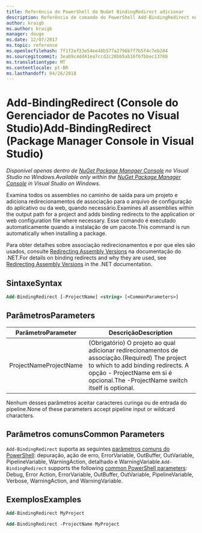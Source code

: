 ```yaml
---
title: Referência do PowerShell do NuGet BindingRedirect adicionar
description: Referência de comando do PowerShell Add-BindingRedirect no Console do Gerenciador de pacotes do NuGet no Visual Studio.
author: kraigb
ms.author: kraigb
manager: douge
ms.date: 12/07/2017
ms.topic: reference
ms.openlocfilehash: 7f1f2ef23e54ee48b577a2796b7f7b5f4c7eb284
ms.sourcegitcommit: 3eab9c4dd41ea7ccd2c28bb5ab16f6fbbec13708
ms.translationtype: MT
ms.contentlocale: pt-BR
ms.lasthandoff: 04/26/2018
---
```

# <a name="add-bindingredirect-package-manager-console-in-visual-studio"></a><span data-ttu-id="78f7a-103">Add-BindingRedirect (Console do Gerenciador de Pacotes no Visual Studio)</span><span class="sxs-lookup"><span data-stu-id="78f7a-103">Add-BindingRedirect (Package Manager Console in Visual Studio)</span></span>

<span data-ttu-id="78f7a-104">*Disponível apenas dentro de [NuGet Package Manager Console](package-manager-console.md) no Visual Studio no Windows.*</span><span class="sxs-lookup"><span data-stu-id="78f7a-104">*Available only within the [NuGet Package Manager Console](package-manager-console.md) in Visual Studio on Windows.*</span></span>

<span data-ttu-id="78f7a-105">Examina todos os assemblies no caminho de saída para um projeto e adiciona redirecionamentos de associação para o arquivo de configuração do aplicativo ou da web, quando necessário.</span><span class="sxs-lookup"><span data-stu-id="78f7a-105">Examines all assemblies within the output path for a project and adds binding redirects to the application or web configuration file where necessary.</span></span> <span data-ttu-id="78f7a-106">Esse comando é executado automaticamente quando a instalação de um pacote.</span><span class="sxs-lookup"><span data-stu-id="78f7a-106">This command is run automatically when installing a package.</span></span>

<span data-ttu-id="78f7a-107">Para obter detalhes sobre associação redirecionamentos e por que eles são usados, consulte [Redirecting Assembly Versions](/dotnet/framework/configure-apps/redirect-assembly-versions) na documentação do .NET.</span><span class="sxs-lookup"><span data-stu-id="78f7a-107">For details on binding redirects and why they are used, see [Redirecting Assembly Versions](/dotnet/framework/configure-apps/redirect-assembly-versions) in the .NET documentation.</span></span>

## <a name="syntax"></a><span data-ttu-id="78f7a-108">Sintaxe</span><span class="sxs-lookup"><span data-stu-id="78f7a-108">Syntax</span></span>

```ps
Add-BindingRedirect [-ProjectName] <string> [<CommonParameters>]
```

## <a name="parameters"></a><span data-ttu-id="78f7a-109">Parâmetros</span><span class="sxs-lookup"><span data-stu-id="78f7a-109">Parameters</span></span>

| <span data-ttu-id="78f7a-110">Parâmetro</span><span class="sxs-lookup"><span data-stu-id="78f7a-110">Parameter</span></span> | <span data-ttu-id="78f7a-111">Descrição</span><span class="sxs-lookup"><span data-stu-id="78f7a-111">Description</span></span> |
| --- | --- |
| <span data-ttu-id="78f7a-112">ProjectName</span><span class="sxs-lookup"><span data-stu-id="78f7a-112">ProjectName</span></span> | <span data-ttu-id="78f7a-113">(Obrigatório) O projeto ao qual adicionar redirecionamentos de associação.</span><span class="sxs-lookup"><span data-stu-id="78f7a-113">(Required) The project to which to add binding redirects.</span></span> <span data-ttu-id="78f7a-114">A opção - ProjectName em si é opcional.</span><span class="sxs-lookup"><span data-stu-id="78f7a-114">The -ProjectName switch itself is optional.</span></span> |

<span data-ttu-id="78f7a-115">Nenhum desses parâmetros aceitar caracteres curinga ou de entrada do pipeline.</span><span class="sxs-lookup"><span data-stu-id="78f7a-115">None of these parameters accept pipeline input or wildcard characters.</span></span>

## <a name="common-parameters"></a><span data-ttu-id="78f7a-116">Parâmetros comuns</span><span class="sxs-lookup"><span data-stu-id="78f7a-116">Common Parameters</span></span>

<span data-ttu-id="78f7a-117">`Add-BindingRedirect` suporta as seguintes [parâmetros comuns do PowerShell](http://go.microsoft.com/fwlink/?LinkID=113216): depuração, ação de erro, ErrorVariable, OutBuffer, OutVariable, PipelineVariable, WarningAction, detalhado e WarningVariable.</span><span class="sxs-lookup"><span data-stu-id="78f7a-117">`Add-BindingRedirect` supports the following [common PowerShell parameters](http://go.microsoft.com/fwlink/?LinkID=113216): Debug, Error Action, ErrorVariable, OutBuffer, OutVariable, PipelineVariable, Verbose, WarningAction, and WarningVariable.</span></span>

## <a name="examples"></a><span data-ttu-id="78f7a-118">Exemplos</span><span class="sxs-lookup"><span data-stu-id="78f7a-118">Examples</span></span>

```ps
Add-BindingRedirect MyProject

Add-BindingRedirect -ProjectName MyProject
```